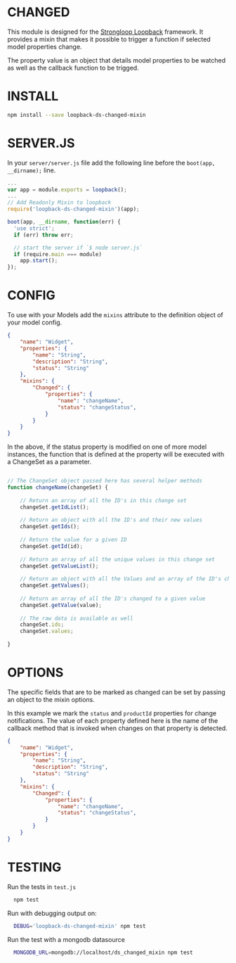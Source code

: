 CHANGED
=============

This module is designed for the [Strongloop Loopback](https://github.com/strongloop/loopback) framework.
It provides a mixin that makes it possible to trigger a function if selected
model properties change.

The property value is an object that details model properties to be
watched as well as the callback function to be trigged. 

INSTALL
=============

```bash
npm install --save loopback-ds-changed-mixin
```

SERVER.JS
=============

In your `server/server.js` file add the following line before the
`boot(app, __dirname);` line.

```javascript
...
var app = module.exports = loopback();
...
// Add Readonly Mixin to loopback
require('loopback-ds-changed-mixin')(app);

boot(app, __dirname, function(err) {
  'use strict';
  if (err) throw err;

  // start the server if `$ node server.js`
  if (require.main === module)
    app.start();
});
```

CONFIG
=============

To use with your Models add the `mixins` attribute to the definition object of
your model config.

```json
{
    "name": "Widget",
    "properties": {
        "name": "String",
        "description": "String",
        "status": "String"
    },
    "mixins": {
        "Changed": {
            "properties": {
                "name": "changeName",
                "status": "changeStatus",
            }
        }
    }
}
```

In the above, if the status property is modified on one of more model instances, the function that is defined at the 
property will be executed with a ChangeSet as a parameter.


```javascript

// The ChangeSet object passed here has several helper methods    
function changeName(changeSet) {
    
    // Return an array of all the ID's in this change set
    changeSet.getIdList();
    
    // Return an object with all the ID's and their new values
    changeSet.getIds();
    
    // Return the value for a given ID
    changeSet.getId(id);
    
    // Return an array of all the unique values in this change set
    changeSet.getValueList();
    
    // Return an object with all the Values and an array of the ID's changed to this value
    changeSet.getValues();
    
    // Return an array of all the ID's changed to a given value
    changeSet.getValue(value);
    
    // The raw data is available as well
    changeSet.ids;
    changeSet.values;
            
}

```


OPTIONS
=============

The specific fields that are to be marked as changed can be set by passing an
object to the mixin options.

In this example we mark the `status` and `productId` properties for change notifications. The value of each property 
defined here is the name of the callback method that is invoked when changes on that property is detected.

```json
{
    "name": "Widget",
    "properties": {
        "name": "String",
        "description": "String",
        "status": "String"
    },
    "mixins": {
        "Changed": {
            "properties": {
                "name": "changeName",
                "status": "changeStatus",
            }
        }
    }
}
```

TESTING
=============

Run the tests in `test.js`

```bash
  npm test
```

Run with debugging output on:

```bash
  DEBUG='loopback-ds-changed-mixin' npm test
```

Run the test with a mongodb datasource
```bash
  MONGODB_URL=mongodb://localhost/ds_changed_mixin npm test
```
